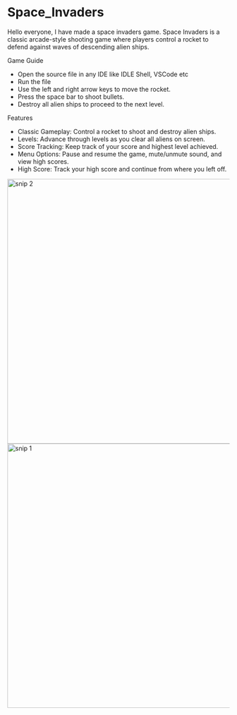 # Space_Invaders
Hello everyone, I have made a space invaders game. Space Invaders is a classic arcade-style shooting game where players control a rocket to defend against waves of descending alien ships.

Game Guide
- Open the source file in any IDE like IDLE Shell, VSCode etc
- Run the file
- Use the left and right arrow keys to move the rocket.
- Press the space bar to shoot bullets.
- Destroy all alien ships to proceed to the next level.

Features
- Classic Gameplay: Control a rocket to shoot and destroy alien ships.
- Levels: Advance through levels as you clear all aliens on screen.
- Score Tracking: Keep track of your score and highest level achieved.
- Menu Options: Pause and resume the game, mute/unmute sound, and view high scores.
- High Score: Track your high score and continue from where you left off.

<img width="600" alt="snip 2" src="https://github.com/user-attachments/assets/b0347396-5919-4be4-bf25-e6ff11357dfa">
<img width="599" alt="snip 1" src="https://github.com/user-attachments/assets/ac905935-18be-4416-b284-f01ef941f23d">

